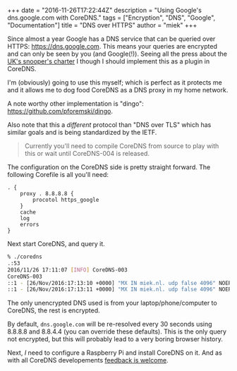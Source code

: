+++
date = "2016-11-26T17:22:44Z"
description = "Using Google's dns.google.com with CoreDNS."
tags = ["Encryption", "DNS", "Google", "Documentation"]
title = "DNS over HTTPS"
author = "miek"
+++

Since almost a year Google has a DNS service that can be queried over HTTPS:
<https://dns.google.com>. This means your queries are encrypted and can only be seen by you (and
Google(!)). Seeing all the press about the
[UK's snooper's charter](https://www.theguardian.com/technology/askjack/2016/nov/24/how-can-i-protect-myself-from-government-snoopers)
I though I should implement this as a plugin in CoreDNS.

I'm (obviously) going to use this myself; which is perfect as it protects me and it allows me to
dog food CoreDNS as a DNS proxy in my home network.

A note worthy other implementation is "dingo": <https://github.com/pforemski/dingo>.

Also note that this a *different* protocol than "DNS over TLS" which has similar goals and is being
standardized by the IETF.

> Currently you'll need to compile CoreDNS from source to play with this or wait until CoreDNS-004
> is released.

The configuration on the CoreDNS side is pretty straight forward. The following Corefile is all
you'll need:

~~~ corefile
. {
    proxy . 8.8.8.8 {
        procotol https_google
    }
    cache
    log
    errors
}
~~~

Next start CoreDNS, and query it.

~~~ sh
% ./coredns
.:53
2016/11/26 17:11:07 [INFO] CoreDNS-003
CoreDNS-003
::1 - [26/Nov/2016:17:13:10 +0000] "MX IN miek.nl. udp false 4096" NOERROR 246 149.791162ms
::1 - [26/Nov/2016:17:13:11 +0000] "MX IN miek.nl. udp false 4096" NOERROR 170 156.432µs
~~~

The only unencrypted DNS used is from your laptop/phone/computer to CoreDNS, the rest is encrypted.

By default, `dns.google.com` will be re-resolved every 30 seconds using 8.8.8.8 and 8.8.4.4 (you can
override these defaults). This is the only query not encrypted, but this will probably lead to
a very boring browser history.

Next, *I* need to configure a Raspberry Pi and install CoreDNS on it. And as with all CoreDNS
developements [feedback is welcome](https://github.com/coredns/coredns/issues).
